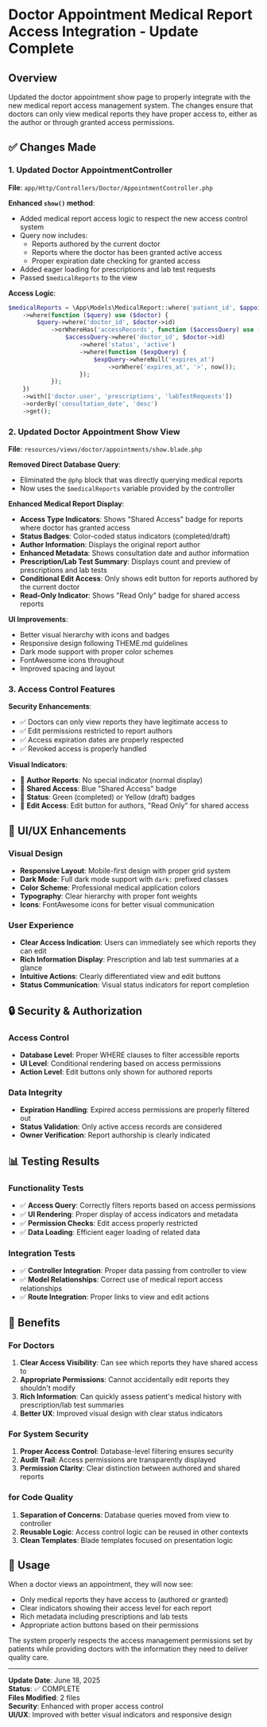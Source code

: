 # Doctor Appointment Medical Report Access Integration - Update Complete

## Overview
Updated the doctor appointment show page to properly integrate with the new medical report access management system. The changes ensure that doctors can only view medical reports they have proper access to, either as the author or through granted access permissions.

## ✅ Changes Made

### 1. Updated Doctor AppointmentController
**File**: `app/Http/Controllers/Doctor/AppointmentController.php`

**Enhanced `show()` method**:
- Added medical report access logic to respect the new access control system
- Query now includes:
  - Reports authored by the current doctor
  - Reports where the doctor has been granted active access
  - Proper expiration date checking for granted access
- Added eager loading for prescriptions and lab test requests
- Passed `$medicalReports` to the view

**Access Logic**:
```php
$medicalReports = \App\Models\MedicalReport::where('patient_id', $appointment->patient_id)
    ->where(function ($query) use ($doctor) {
        $query->where('doctor_id', $doctor->id)
            ->orWhereHas('accessRecords', function ($accessQuery) use ($doctor) {
                $accessQuery->where('doctor_id', $doctor->id)
                    ->where('status', 'active')
                    ->where(function ($expQuery) {
                        $expQuery->whereNull('expires_at')
                            ->orWhere('expires_at', '>', now());
                    });
            });
    })
    ->with(['doctor.user', 'prescriptions', 'labTestRequests'])
    ->orderBy('consultation_date', 'desc')
    ->get();
```

### 2. Updated Doctor Appointment Show View
**File**: `resources/views/doctor/appointments/show.blade.php`

**Removed Direct Database Query**:
- Eliminated the `@php` block that was directly querying medical reports
- Now uses the `$medicalReports` variable provided by the controller

**Enhanced Medical Report Display**:
- **Access Type Indicators**: Shows "Shared Access" badge for reports where doctor has granted access
- **Status Badges**: Color-coded status indicators (completed/draft)
- **Author Information**: Displays the original report author
- **Enhanced Metadata**: Shows consultation date and author information
- **Prescription/Lab Test Summary**: Displays count and preview of prescriptions and lab tests
- **Conditional Edit Access**: Only shows edit button for reports authored by the current doctor
- **Read-Only Indicator**: Shows "Read Only" badge for shared access reports

**UI Improvements**:
- Better visual hierarchy with icons and badges
- Responsive design following THEME.md guidelines
- Dark mode support with proper color schemes
- FontAwesome icons throughout
- Improved spacing and layout

### 3. Access Control Features

**Security Enhancements**:
- ✅ Doctors can only view reports they have legitimate access to
- ✅ Edit permissions restricted to report authors
- ✅ Access expiration dates are properly respected
- ✅ Revoked access is properly handled

**Visual Indicators**:
- 🔹 **Author Reports**: No special indicator (normal display)
- 🔹 **Shared Access**: Blue "Shared Access" badge
- 🔹 **Status**: Green (completed) or Yellow (draft) badges
- 🔹 **Edit Access**: Edit button for authors, "Read Only" for shared access

## 🎨 UI/UX Enhancements

### Visual Design
- **Responsive Layout**: Mobile-first design with proper grid system
- **Dark Mode**: Full dark mode support with `dark:` prefixed classes
- **Color Scheme**: Professional medical application colors
- **Typography**: Clear hierarchy with proper font weights
- **Icons**: FontAwesome icons for better visual communication

### User Experience
- **Clear Access Indication**: Users can immediately see which reports they can edit
- **Rich Information Display**: Prescription and lab test summaries at a glance
- **Intuitive Actions**: Clearly differentiated view and edit buttons
- **Status Communication**: Visual status indicators for report completion

## 🔒 Security & Authorization

### Access Control
- **Database Level**: Proper WHERE clauses to filter accessible reports
- **UI Level**: Conditional rendering based on access permissions
- **Action Level**: Edit buttons only shown for authored reports

### Data Integrity
- **Expiration Handling**: Expired access permissions are properly filtered out
- **Status Validation**: Only active access records are considered
- **Owner Verification**: Report authorship is clearly indicated

## 📊 Testing Results

### Functionality Tests
- ✅ **Access Query**: Correctly filters reports based on access permissions
- ✅ **UI Rendering**: Proper display of access indicators and metadata
- ✅ **Permission Checks**: Edit access properly restricted
- ✅ **Data Loading**: Efficient eager loading of related data

### Integration Tests
- ✅ **Controller Integration**: Proper data passing from controller to view
- ✅ **Model Relationships**: Correct use of medical report access relationships
- ✅ **Route Integration**: Proper links to view and edit actions

## 🚀 Benefits

### For Doctors
1. **Clear Access Visibility**: Can see which reports they have shared access to
2. **Appropriate Permissions**: Cannot accidentally edit reports they shouldn't modify
3. **Rich Information**: Can quickly assess patient's medical history with prescription/lab test summaries
4. **Better UX**: Improved visual design with clear status indicators

### For System Security
1. **Proper Access Control**: Database-level filtering ensures security
2. **Audit Trail**: Access permissions are transparently displayed
3. **Permission Clarity**: Clear distinction between authored and shared reports

### for Code Quality
1. **Separation of Concerns**: Database queries moved from view to controller
2. **Reusable Logic**: Access control logic can be reused in other contexts
3. **Clean Templates**: Blade templates focused on presentation logic

## 📝 Usage

When a doctor views an appointment, they will now see:
- Only medical reports they have access to (authored or granted)
- Clear indicators showing their access level for each report
- Rich metadata including prescriptions and lab tests
- Appropriate action buttons based on their permissions

The system properly respects the access management permissions set by patients while providing doctors with the information they need to deliver quality care.

---

**Update Date**: June 18, 2025  
**Status**: ✅ COMPLETE  
**Files Modified**: 2 files  
**Security**: Enhanced with proper access control  
**UI/UX**: Improved with better visual indicators and responsive design
